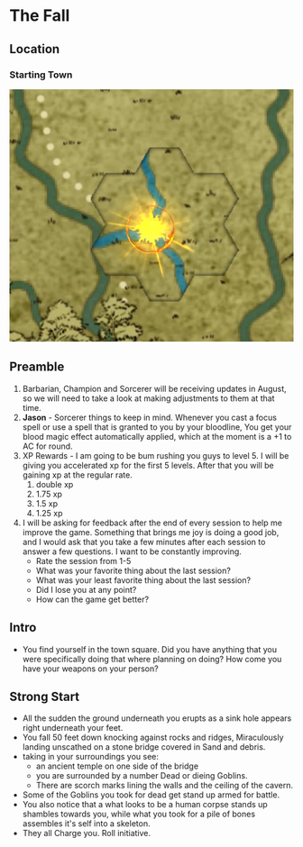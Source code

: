 # The Fall

## Location

### **Starting Town**

![Starting-Town](../../../assets/Starting-Location.webp)

## Preamble

1. Barbarian, Champion and Sorcerer will be receiving updates in August, so we will need to take a look at making adjustments to them at that time.
1. **Jason** - Sorcerer things to keep in mind. Whenever you cast a focus spell or use a spell that is granted to you by your bloodline, You get your blood magic effect automatically applied, which at the moment is a +1 to AC for round.
1. XP Rewards - I am going to be bum rushing you guys to level 5. I will be giving you accelerated xp for the first 5 levels. After that you will be gaining xp at the regular rate.
    1. double xp
    2. 1.75 xp
    3. 1.5 xp
    4. 1.25 xp
1. I will be asking for feedback after the end of every session to help me improve the game. Something that brings me joy is doing a good job, and I would ask that you take a few minutes after each session to answer a few questions. I want to be constantly improving.
    - Rate the session from 1-5
    - What was your favorite thing about the last session?
    - What was your least favorite thing about the last session?
    - Did I lose you at any point?
    - How can the game get better?

## Intro

- You find yourself in the town square. Did you have anything that you were specifically doing that where planning on doing? How come you have your weapons on your person?

## Strong Start

- All the sudden the ground underneath you erupts as a sink hole appears right underneath your feet.
- You fall 50 feet down knocking against rocks and ridges, Miraculously landing unscathed on a stone bridge covered in Sand and debris.
- taking in your surroundings you see:
  - an ancient temple on one side of the bridge
  - you are surrounded by a number Dead or dieing Goblins.
  - There are scorch marks lining the walls and the ceiling of the cavern.
- Some of the Goblins you took for dead get stand up armed for battle.
- You also notice that a what looks to be a human corpse stands up shambles towards you, while what you took for a pile of bones assembles it's self into a skeleton.
- They all Charge you. Roll initiative.
